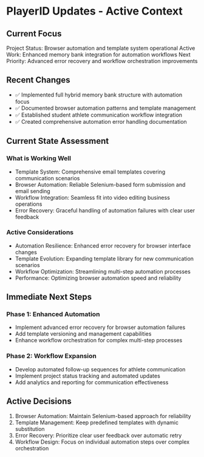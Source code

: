 # PlayerID Updates - Active Context

## Current Focus
Project Status: Browser automation and template system operational
Active Work: Enhanced memory bank integration for automation workflows
Next Priority: Advanced error recovery and workflow orchestration improvements

## Recent Changes
- ✅ Implemented full hybrid memory bank structure with automation focus
- ✅ Documented browser automation patterns and template management
- ✅ Established student athlete communication workflow integration
- ✅ Created comprehensive automation error handling documentation

## Current State Assessment

### What is Working Well
- Template System: Comprehensive email templates covering communication scenarios
- Browser Automation: Reliable Selenium-based form submission and email sending
- Workflow Integration: Seamless fit into video editing business operations
- Error Recovery: Graceful handling of automation failures with clear user feedback

### Active Considerations
- Automation Resilience: Enhanced error recovery for browser interface changes
- Template Evolution: Expanding template library for new communication scenarios
- Workflow Optimization: Streamlining multi-step automation processes
- Performance: Optimizing browser automation speed and reliability

## Immediate Next Steps

### Phase 1: Enhanced Automation
- Implement advanced error recovery for browser automation failures
- Add template versioning and management capabilities
- Enhance workflow orchestration for complex multi-step processes

### Phase 2: Workflow Expansion
- Develop automated follow-up sequences for athlete communication
- Implement project status tracking and automated updates
- Add analytics and reporting for communication effectiveness

## Active Decisions
1. Browser Automation: Maintain Selenium-based approach for reliability
2. Template Management: Keep predefined templates with dynamic substitution
3. Error Recovery: Prioritize clear user feedback over automatic retry
4. Workflow Design: Focus on individual automation steps over complex orchestration
